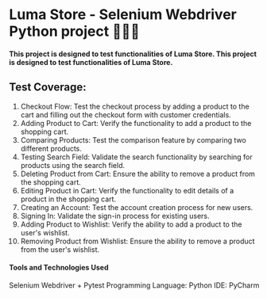 # Luma Store - Selenium Webdriver Python project 👩🏻‍💻

#### This project is designed to test functionalities of Luma Store. This project is designed to test functionalities of Luma Store.
## Test Coverage:

1. Checkout Flow: Test the checkout process by adding a product to the cart and filling out the checkout form with customer credentials.
2. Adding Product to Cart: Verify the functionality to add a product to the shopping cart.
3. Comparing Products: Test the comparison feature by comparing two different products.
4. Testing Search Field: Validate the search functionality by searching for products using the search field.
5. Deleting Product from Cart: Ensure the ability to remove a product from the shopping cart.
6. Editing Product in Cart: Verify the functionality to edit details of a product in the shopping cart.
7. Creating an Account: Test the account creation process for new users.
8. Signing In: Validate the sign-in process for existing users.
9. Adding Product to Wishlist: Verify the ability to add a product to the user's wishlist.
10. Removing Product from Wishlist: Ensure the ability to remove a product from the user's wishlist.

#### Tools and Technologies Used
Selenium Webdriver + Pytest
Programming Language: Python
IDE: PyCharm
